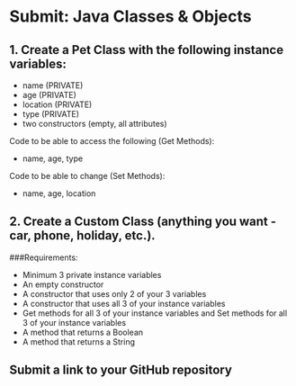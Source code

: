 # Submit: Java Classes & Objects
## 1. Create a Pet Class with the following instance variables:

* name (PRIVATE)
* age (PRIVATE)
* location (PRIVATE)
* type (PRIVATE)
* two constructors (empty, all attributes)

Code to be able to access the following (Get Methods):
* name, age, type

Code to be able to change (Set Methods):
* name, age, location
## 2. Create a Custom Class (anything you want - car, phone, holiday, etc.).

###Requirements:

* Minimum 3 private instance variables
* An empty constructor
* A constructor that uses only 2 of your 3 variables
* A constructor that uses all 3 of your instance variables
* Get methods for all 3 of your instance variables and Set methods for all 3 of your instance variables
* A method that returns a Boolean
* A method that returns a String 

## Submit a link to your GitHub repository